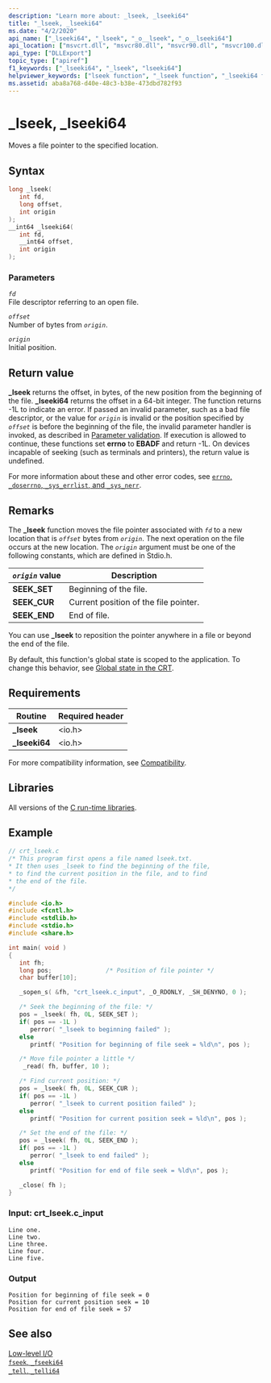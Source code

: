 ```yaml
---
description: "Learn more about: _lseek, _lseeki64"
title: "_lseek, _lseeki64"
ms.date: "4/2/2020"
api_name: ["_lseeki64", "_lseek", "_o__lseek", "_o__lseeki64"]
api_location: ["msvcrt.dll", "msvcr80.dll", "msvcr90.dll", "msvcr100.dll", "msvcr100_clr0400.dll", "msvcr110.dll", "msvcr110_clr0400.dll", "msvcr120.dll", "msvcr120_clr0400.dll", "ucrtbase.dll", "api-ms-win-crt-stdio-l1-1-0.dll", "api-ms-win-crt-private-l1-1-0.dll"]
api_type: ["DLLExport"]
topic_type: ["apiref"]
f1_keywords: ["_lseeki64", "_lseek", "lseeki64"]
helpviewer_keywords: ["lseek function", "_lseek function", "_lseeki64 function", "lseeki64 function", "file pointers [C++], moving", "seek file pointers"]
ms.assetid: aba8a768-d40e-48c3-b38e-473dbd782f93
---
```

# _lseek, _lseeki64

Moves a file pointer to the specified location.

## Syntax

```C
long _lseek(
   int fd,
   long offset,
   int origin
);
__int64 _lseeki64(
   int fd,
   __int64 offset,
   int origin
);
```

### Parameters

*`fd`*\
File descriptor referring to an open file.

*`offset`*\
Number of bytes from *`origin`*.

*`origin`*\
Initial position.

## Return value

**_lseek** returns the offset, in bytes, of the new position from the beginning of the file. **_lseeki64** returns the offset in a 64-bit integer. The function returns -1L to indicate an error. If passed an invalid parameter, such as a bad file descriptor, or the value for *`origin`* is invalid or the position specified by *`offset`* is before the beginning of the file, the invalid parameter handler is invoked, as described in [Parameter validation](../parameter-validation.md). If execution is allowed to continue, these functions set **errno** to **EBADF** and return -1L. On devices incapable of seeking (such as terminals and printers), the return value is undefined.

For more information about these and other error codes, see [`errno`, `_doserrno`, `_sys_errlist`, and `_sys_nerr`](../errno-doserrno-sys-errlist-and-sys-nerr.md).

## Remarks

The **_lseek** function moves the file pointer associated with *`fd`* to a new location that is *`offset`* bytes from *`origin`*. The next operation on the file occurs at the new location. The *`origin`* argument must be one of the following constants, which are defined in Stdio.h.

|*`origin`* value| Description |
|-|-|
| **SEEK_SET** | Beginning of the file. |
| **SEEK_CUR** | Current position of the file pointer. |
| **SEEK_END** | End of file. |

You can use **_lseek** to reposition the pointer anywhere in a file or beyond the end of the file.

By default, this function's global state is scoped to the application. To change this behavior, see [Global state in the CRT](../global-state.md).

## Requirements

|Routine|Required header|
|-------------|---------------------|
|**_lseek**|\<io.h>|
|**_lseeki64**|\<io.h>|

For more compatibility information, see [Compatibility](../compatibility.md).

## Libraries

All versions of the [C run-time libraries](../crt-library-features.md).

## Example

```C
// crt_lseek.c
/* This program first opens a file named lseek.txt.
* It then uses _lseek to find the beginning of the file,
* to find the current position in the file, and to find
* the end of the file.
*/

#include <io.h>
#include <fcntl.h>
#include <stdlib.h>
#include <stdio.h>
#include <share.h>

int main( void )
{
   int fh;
   long pos;               /* Position of file pointer */
   char buffer[10];

   _sopen_s( &fh, "crt_lseek.c_input", _O_RDONLY, _SH_DENYNO, 0 );

   /* Seek the beginning of the file: */
   pos = _lseek( fh, 0L, SEEK_SET );
   if( pos == -1L )
      perror( "_lseek to beginning failed" );
   else
      printf( "Position for beginning of file seek = %ld\n", pos );

   /* Move file pointer a little */
    _read( fh, buffer, 10 );

   /* Find current position: */
   pos = _lseek( fh, 0L, SEEK_CUR );
   if( pos == -1L )
      perror( "_lseek to current position failed" );
   else
      printf( "Position for current position seek = %ld\n", pos );

   /* Set the end of the file: */
   pos = _lseek( fh, 0L, SEEK_END );
   if( pos == -1L )
      perror( "_lseek to end failed" );
   else
      printf( "Position for end of file seek = %ld\n", pos );

   _close( fh );
}
```

### Input: crt_lseek.c_input

```Input
Line one.
Line two.
Line three.
Line four.
Line five.
```

### Output

```Output
Position for beginning of file seek = 0
Position for current position seek = 10
Position for end of file seek = 57
```

## See also

[Low-level I/O](../low-level-i-o.md)\
[`fseek`, `_fseeki64`](fseek-fseeki64.md)\
[`_tell`, `_telli64`](tell-telli64.md)
